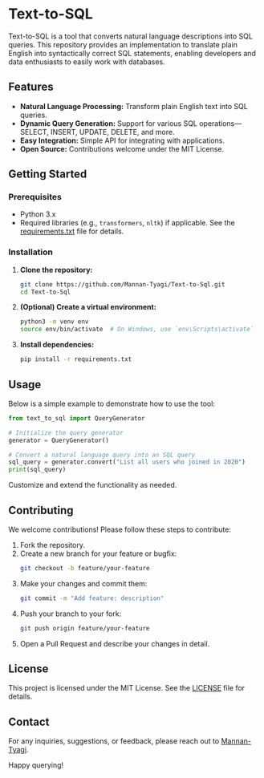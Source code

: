 # Text-to-SQL

Text-to-SQL is a tool that converts natural language descriptions into SQL queries. This repository provides an implementation to translate plain English into syntactically correct SQL statements, enabling developers and data enthusiasts to easily work with databases.

## Features

- **Natural Language Processing:** Transform plain English text into SQL queries.
- **Dynamic Query Generation:** Support for various SQL operations—SELECT, INSERT, UPDATE, DELETE, and more.
- **Easy Integration:** Simple API for integrating with applications.
- **Open Source:** Contributions welcome under the MIT License.

## Getting Started

### Prerequisites

- Python 3.x
- Required libraries (e.g., `transformers`, `nltk`) if applicable. See the [requirements.txt](requirements.txt) file for details.

### Installation

1. **Clone the repository:**

    ```bash
    git clone https://github.com/Mannan-Tyagi/Text-to-Sql.git
    cd Text-to-Sql
    ```

2. **(Optional) Create a virtual environment:**

    ```bash
    python3 -m venv env
    source env/bin/activate  # On Windows, use `env\Scripts\activate`
    ```

3. **Install dependencies:**

    ```bash
    pip install -r requirements.txt
    ```

## Usage

Below is a simple example to demonstrate how to use the tool:

```python
from text_to_sql import QueryGenerator

# Initialize the query generator
generator = QueryGenerator()

# Convert a natural language query into an SQL query
sql_query = generator.convert("List all users who joined in 2020")
print(sql_query)
```

Customize and extend the functionality as needed.

## Contributing

We welcome contributions! Please follow these steps to contribute:

1. Fork the repository.
2. Create a new branch for your feature or bugfix:
    ```bash
    git checkout -b feature/your-feature
    ```
3. Make your changes and commit them:
    ```bash
    git commit -m "Add feature: description"
    ```
4. Push your branch to your fork:
    ```bash
    git push origin feature/your-feature
    ```
5. Open a Pull Request and describe your changes in detail.

## License

This project is licensed under the MIT License. See the [LICENSE](LICENSE) file for details.

## Contact

For any inquiries, suggestions, or feedback, please reach out to [Mannan-Tyagi](https://github.com/Mannan-Tyagi).

Happy querying!

